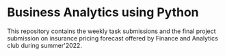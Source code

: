 # Business Analytics using Python
This repository contains the weekly task submissions and the final project submission  on insurance pricing forecast offered by Finance and Analytics club during summer'2022.
